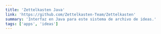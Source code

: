```yaml
---
title: 'Zettelkasten Java'
link: 'https://github.com/Zettelkasten-Team/Zettelkasten'
summary: 'Interfaz en Java para este sistema de archivo de ideas.'
tags: ['apps', 'ideas']
---
```


